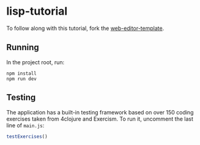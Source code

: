 # lisp-tutorial

To follow along with this tutorial, fork the [web-editor-template](https://github.com/bobbicodes/web-editor-template).

## Running

In the project root, run:

```
npm install
npm run dev
```

## Testing

The application has a built-in testing framework based on over 150 coding exercises taken from 4clojure and Exercism. To run it, uncomment the last line of `main.js`:

```javascript
testExercises()
```
